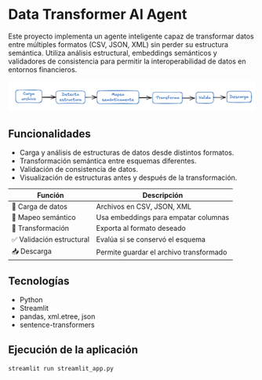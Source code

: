 # Data Transformer AI Agent

Este proyecto implementa un agente inteligente capaz de transformar datos entre múltiples formatos (CSV, JSON, XML) sin perder su estructura semántica. Utiliza análisis estructural, embeddings semánticos y validadores de consistencia para permitir la interoperabilidad de datos en entornos financieros.

![Flujo del Agente](image.png)

## Funcionalidades
- Carga y análisis de estructuras de datos desde distintos formatos.
- Transformación semántica entre esquemas diferentes.
- Validación de consistencia de datos.
- Visualización de estructuras antes y después de la transformación.

| Función                        | Descripción                            |
|--------------------------------|----------------------------------------|
| 📁 Carga de datos              | Archivos en CSV, JSON, XML              |
| 🧠 Mapeo semántico             | Usa embeddings para empatar columnas    |
| 🔀 Transformación              | Exporta al formato deseado              |
| ✅ Validación estructural      | Evalúa si se conservó el esquema        |
| 📥 Descarga                    | Permite guardar el archivo transformado |


## Tecnologías
- Python
- Streamlit
- pandas, xml.etree, json
- sentence-transformers

## Ejecución de la aplicación
```bash
streamlit run streamlit_app.py
